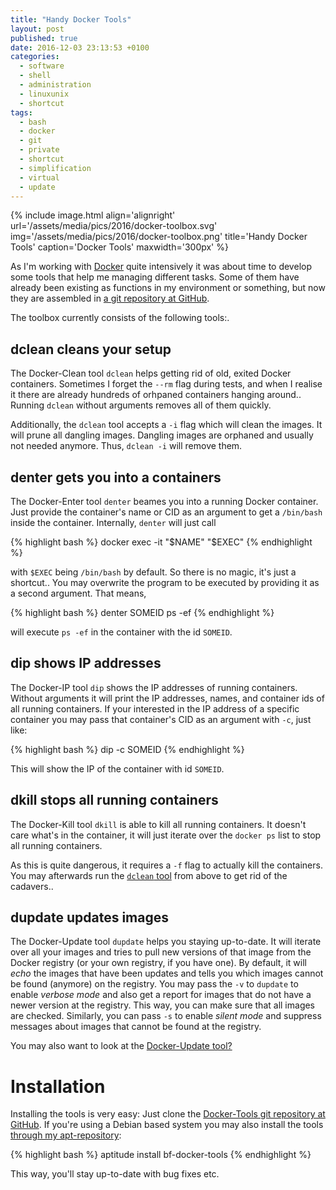 ```yaml
---
title: "Handy Docker Tools"
layout: post
published: true
date: 2016-12-03 23:13:53 +0100
categories:
  - software
  - shell
  - administration
  - linuxunix
  - shortcut
tags:
  - bash
  - docker
  - git
  - private
  - shortcut
  - simplification
  - virtual
  - update
---
```



{% include image.html align='alignright' url='/assets/media/pics/2016/docker-toolbox.svg' img='/assets/media/pics/2016/docker-toolbox.png' title='Handy Docker Tools' caption='Docker Tools' maxwidth='300px' %}

As I'm working with [Docker](https://www.docker.com/) quite intensively it was about time to develop some tools that help me managing different tasks.
Some of them have already been existing as functions in my environment or something, but now they are assembled in [a git repository at GitHub](https://github.com/binfalse/docker-tools).

The toolbox currently consists of the following tools:.

## dclean cleans your setup

The Docker-Clean tool `dclean` helps getting rid of old, exited Docker containers.
Sometimes I forget the `--rm` flag during tests, and when I realise it there are already hundreds of orhpaned containers hanging around..
Running `dclean` without arguments removes all of them quickly.

Additionally, the `dclean` tool accepts a `-i` flag which will clean the images.
It will prune all dangling images.
Dangling images are orphaned and usually not needed anymore.
Thus, `dclean -i` will remove them.


## denter gets you into a containers

The Docker-Enter tool `denter` beames you into a running Docker container.
Just provide the container's name or CID as an argument to get a `/bin/bash` inside the container.
Internally, `denter` will just call

{% highlight bash %}
docker exec -it "$NAME" "$EXEC"
{% endhighlight %}

with `$EXEC` being `/bin/bash` by default.
So there is no magic, it's just a shortcut..
You may overwrite the program to be executed by providing it as a second argument.
That means,

{% highlight bash %}
denter SOMEID ps -ef
{% endhighlight %}

will execute `ps -ef` in the container with the id `SOMEID`.


## dip shows IP addresses

The Docker-IP tool `dip` shows the IP addresses of running containers.
Without arguments it will print the IP addresses, names, and container ids of all running containers.
If your interested in the IP address of a specific container you may pass that container's CID as an argument with `-c`, just like:


{% highlight bash %}
dip -c SOMEID
{% endhighlight %}

This will show the IP of the container with id `SOMEID`.


## dkill stops all running containers

The Docker-Kill tool `dkill` is able to kill all running containers.
It doesn't care what's in the container, it will just iterate over the `docker ps` list to stop all running containers.

As this is quite dangerous, it requires a `-f` flag to actually kill the containers.
You may afterwards run the [`dclean` tool](#dclean-cleans-your-setup) from above to get rid of the cadavers..


## dupdate updates images

The Docker-Update tool `dupdate` helps you staying up-to-date.
It will iterate over all your images and tries to pull new versions of that image from the Docker registry (or your own registry, if you have one).
By default, it will *echo* the images that have been updates and tells you which images cannot be found (anymore) on the registry.
You may pass the `-v` to `dupdate` to enable *verbose mode* and also get a report for images that do not have a newer version at the registry.
This way, you can make sure that all images are checked.
Similarly, you can pass `-s` to enable *silent mode* and suppress messages about images that cannot be found at the registry.

You may also want to look at the [Docker-Update tool?](/2017/01/24/automatically-update-docker-images/)


# Installation

Installing the tools is very easy:
Just clone the [Docker-Tools git repository at GitHub](https://github.com/binfalse/docker-tools).
If you're using a Debian based system you may also install the tools [through my apt-repository](/software/apt-repo/):

{% highlight bash %}
aptitude install bf-docker-tools
{% endhighlight %}

This way, you'll stay up-to-date with bug fixes etc.
